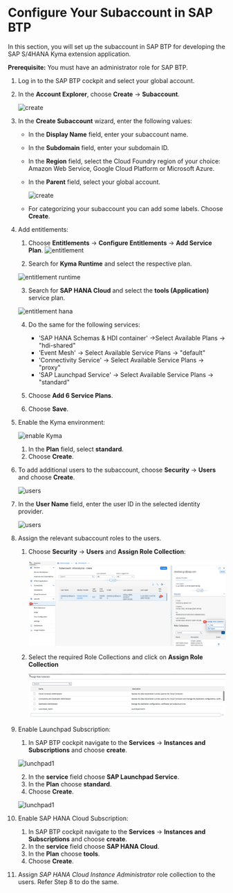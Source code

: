 # Configure Your Subaccount in SAP BTP

In this section, you will set up the subaccount in SAP BTP for developing the SAP S/4HANA Kyma extension application.

**Prerequisite:** You must have an administrator role for SAP BTP.

1. Log in to the SAP BTP cockpit and select your global account.

2. In the **Account Explorer**, choose **Create** &rarr; **Subaccount**.

   ![create](images/createSubAccount.png)

3. In the **Create Subaccount** wizard, enter the following values:

   *  In the **Display Name** field, enter your subaccount name.
   *  In the **Subdomain** field, enter your subdomain ID.
   *  In the **Region** field, select the Cloud Foundry region of your choice: Amazon Web Service, Google Cloud Platform or Microsoft Azure.
   *  In the **Parent** field, select your global account.


      ![create](images/createSubAccount2.png)

   * For categorizing your subaccount you can add some labels. Choose **Create**.

4. Add entitlements:

   1. Choose **Entitlements** &rarr; **Configure Entitlements** &rarr; **Add Service Plan**.
   ![entitlement](images/entitlements1.png)

   2. Search for **Kyma Runtime** and select the respective plan.

   ![entitlement runtime](images/kyma-entitlements.png)

   3. Search for **SAP HANA Cloud** and select the **tools (Application)** service plan. 

   ![entitlement hana](images/ent-hana.png)

   4. Do the same for the following services:

      - 'SAP HANA Schemas & HDI container' ->Select Available Plans -> "hdi-shared"
      - 'Event Mesh' -> Select Available Service Plans -> "default"
      - 'Connectivity Service' -> Select Available Service Plans -> "proxy"
      - 'SAP Launchpad Service' -> Select Available Service Plans -> "standard"

   5. Choose **Add 6 Service Plans**.

   6. Choose **Save**.

5. Enable the Kyma environment:

   ![enable Kyma](./images/enable-kyma.png)

   1. In the **Plan** field, select **standard**.
   2. Choose **Create**.

6. To add additional users to the subaccount, choose **Security** &rarr; **Users** and choose **Create**.

   ![users](./images/user1.png)

7. In the **User Name** field, enter the user ID in the selected identity provider.

   ![users](./images/user2.png)

8. Assign the relevant subaccount roles to the users.

      1. Choose **Security** &rarr; **Users** and **Assign Role Collection**:

         ![role collection](./images/rolecollection1.png)

      2. Select the required Role Collections and click on **Assign Role Collection**

         ![role collection](./images/rolecollection11.png)

9. Enable Launchpad Subscription:
    
    1. In SAP BTP cockpit navigate to the **Services** &rarr; **Instances and Subscriptions** and choose **create**.

    ![lunchpad1](./images/launchpad1.png)

    2. In the **service** field choose **SAP Launchpad Service**.
    3. In the **Plan** choose **standard**.
    4. Choose **Create**.

    ![lunchpad1](./images/launchpad2.png)

10. Enable SAP HANA Cloud Subscription:

    1. In SAP BTP cockpit navigate to the **Services** &rarr; **Instances and Subscriptions** and choose **create**.
    2. In the **service** field choose **SAP HANA Cloud**.
    3. In the **Plan** choose **tools**.
    4. Choose **Create**.

11. Assign *SAP HANA Cloud Instance Administrator* role collection to the users. Refer Step 8 to do the same.


